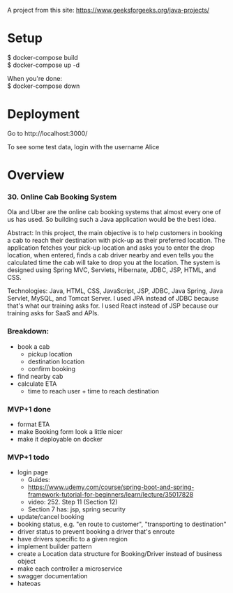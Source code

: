 A project from this site: https://www.geeksforgeeks.org/java-projects/

# Setup

$ docker-compose build  
$ docker-compose up -d

When you're done:  
$ docker-compose down

# Deployment

Go to http://localhost:3000/

To see some test data, login with the username Alice

# Overview

### 30. Online Cab Booking System 
Ola and Uber are the online cab booking systems that almost every one of us has used. 
So building such a Java application would be the best idea. 

Abstract:
In this project, the main objective is to help customers in booking a cab to reach their destination 
with pick-up as their preferred location. The application fetches your pick-up location and asks you 
to enter the drop location, when entered, finds a cab driver nearby and even tells you the calculated 
time the cab will take to drop you at the location. 
The system is designed using Spring MVC, Servlets, Hibernate, JDBC, JSP, HTML, and CSS. 

Technologies: Java, HTML, CSS, JavaScript, JSP, JDBC, Java Spring, Java Servlet, MySQL, and Tomcat Server.
I used JPA instead of JDBC because that's what our training asks for.
I used React instead of JSP because our training asks for SaaS and APIs.

### Breakdown:
- book a cab
	- pickup location
	- destination location
	- confirm booking
- find nearby cab
- calculate ETA
	- time to reach user + time to reach destination

### MVP+1 done
- format ETA 
- make Booking form look a little nicer
- make it deployable on docker
	
### MVP+1 todo
- login page
	- Guides:
	- https://www.udemy.com/course/spring-boot-and-spring-framework-tutorial-for-beginners/learn/lecture/35017828
	- video: 252. Step 11 (Section 12)
	- Section 7 has: jsp, spring security
- update/cancel booking
- booking status, e.g. "en route to customer", "transporting to destination"
- driver status to prevent booking a driver that's enroute
- have drivers specific to a given region
- implement builder pattern
- create a Location data structure for Booking/Driver instead of business object
- make each controller a microservice
- swagger documentation
- hateoas
